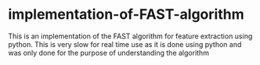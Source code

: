 # implementation-of-FAST-algorithm
This is an implementation of the FAST algorithm for feature extraction using python. This is very slow for real time use as it is done using python and was only done for the purpose of understanding the algorithm
